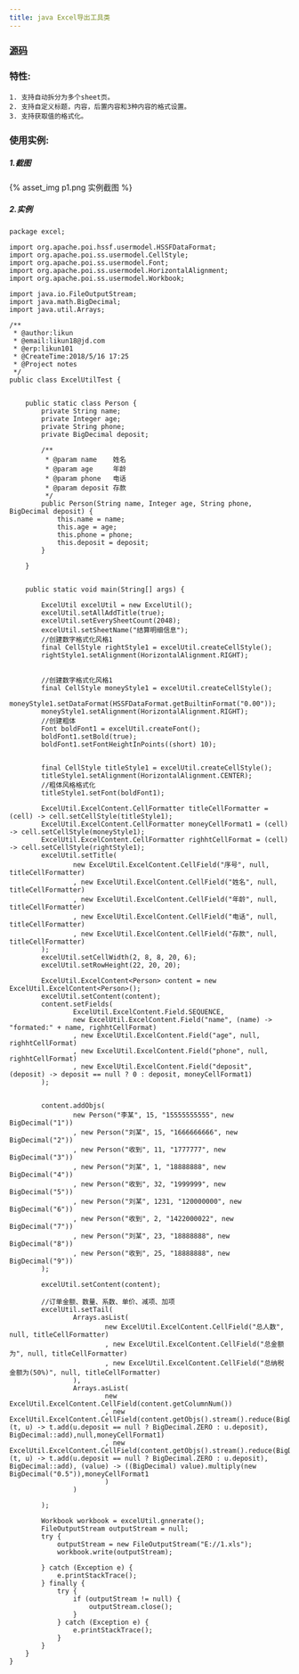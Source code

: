 ```yaml
---
title: java Excel导出工具类
---
```

### [源码](https://github.com/crewor/Notes/blob/master/util/poi/ExcelUtil.java)
### 特性:
    1. 支持自动拆分为多个sheet页。
    2. 支持自定义标题，内容，后置内容和3种内容的格式设置。
    3. 支持获取值的格式化。
        
### 使用实例:
    
##### 1.截图
{% asset_img p1.png 实例截图 %}
##### 2.实例
    package excel;
    ​
    import org.apache.poi.hssf.usermodel.HSSFDataFormat;
    import org.apache.poi.ss.usermodel.CellStyle;
    import org.apache.poi.ss.usermodel.Font;
    import org.apache.poi.ss.usermodel.HorizontalAlignment;
    import org.apache.poi.ss.usermodel.Workbook;
    ​
    import java.io.FileOutputStream;
    import java.math.BigDecimal;
    import java.util.Arrays;
    ​
    /**
     * @author:likun
     * @email:likun18@jd.com
     * @erp:likun101
     * @CreateTime:2018/5/16 17:25
     * @Project notes
     */
    public class ExcelUtilTest {
    ​
    ​
        public static class Person {
            private String name;
            private Integer age;
            private String phone;
            private BigDecimal deposit;
    ​
            /**
             * @param name    姓名
             * @param age     年龄
             * @param phone   电话
             * @param deposit 存款
             */
            public Person(String name, Integer age, String phone, BigDecimal deposit) {
                this.name = name;
                this.age = age;
                this.phone = phone;
                this.deposit = deposit;
            }
    ​
        }
    ​
    ​
        public static void main(String[] args) {
    ​
            ExcelUtil excelUtil = new ExcelUtil();
            excelUtil.setAllAddTitle(true);
            excelUtil.setEverySheetCount(2048);
            excelUtil.setSheetName("结算明细信息");
            //创建数字格式化风格1
            final CellStyle rightStyle1 = excelUtil.createCellStyle();
            rightStyle1.setAlignment(HorizontalAlignment.RIGHT);
    ​
    ​
            //创建数字格式化风格1
            final CellStyle moneyStyle1 = excelUtil.createCellStyle();
            moneyStyle1.setDataFormat(HSSFDataFormat.getBuiltinFormat("0.00"));
            moneyStyle1.setAlignment(HorizontalAlignment.RIGHT);
            //创建粗体
            Font boldFont1 = excelUtil.createFont();
            boldFont1.setBold(true);
            boldFont1.setFontHeightInPoints((short) 10);
    ​
    ​
            final CellStyle titleStyle1 = excelUtil.createCellStyle();
            titleStyle1.setAlignment(HorizontalAlignment.CENTER);
            //粗体风格格式化
            titleStyle1.setFont(boldFont1);
    ​
            ExcelUtil.ExcelContent.CellFormatter titleCellFormatter = (cell) -> cell.setCellStyle(titleStyle1);
            ExcelUtil.ExcelContent.CellFormatter moneyCellFormat1 = (cell) -> cell.setCellStyle(moneyStyle1);
            ExcelUtil.ExcelContent.CellFormatter righhtCellFormat = (cell) -> cell.setCellStyle(rightStyle1);
            excelUtil.setTitle(
                    new ExcelUtil.ExcelContent.CellField("序号", null, titleCellFormatter)
                    , new ExcelUtil.ExcelContent.CellField("姓名", null, titleCellFormatter)
                    , new ExcelUtil.ExcelContent.CellField("年龄", null, titleCellFormatter)
                    , new ExcelUtil.ExcelContent.CellField("电话", null, titleCellFormatter)
                    , new ExcelUtil.ExcelContent.CellField("存款", null, titleCellFormatter)
            );
            excelUtil.setCellWidth(2, 8, 8, 20, 6);
            excelUtil.setRowHeight(22, 20, 20);
    ​
            ExcelUtil.ExcelContent<Person> content = new ExcelUtil.ExcelContent<Person>();
            excelUtil.setContent(content);
            content.setFields(
                    ExcelUtil.ExcelContent.Field.SEQUENCE,
                    new ExcelUtil.ExcelContent.Field("name", (name) -> "formated:" + name, righhtCellFormat)
                    , new ExcelUtil.ExcelContent.Field("age", null, righhtCellFormat)
                    , new ExcelUtil.ExcelContent.Field("phone", null, righhtCellFormat)
                    , new ExcelUtil.ExcelContent.Field("deposit", (deposit) -> deposit == null ? 0 : deposit, moneyCellFormat1)
            );
    ​
    ​
            content.addObjs(
                    new Person("李某", 15, "15555555555", new BigDecimal("1"))
                    , new Person("刘某", 15, "1666666666", new BigDecimal("2"))
                    , new Person("收到", 11, "1777777", new BigDecimal("3"))
                    , new Person("刘某", 1, "18888888", new BigDecimal("4"))
                    , new Person("收到", 32, "1999999", new BigDecimal("5"))
                    , new Person("刘某", 1231, "120000000", new BigDecimal("6"))
                    , new Person("收到", 2, "1422000022", new BigDecimal("7"))
                    , new Person("刘某", 23, "18888888", new BigDecimal("8"))
                    , new Person("收到", 25, "18888888", new BigDecimal("9"))
            );
    ​
            excelUtil.setContent(content);
    ​
            //订单金额、数量、系数、单价、减项、加项
            excelUtil.setTail(
                    Arrays.asList(
                            new ExcelUtil.ExcelContent.CellField("总人数", null, titleCellFormatter)
                            , new ExcelUtil.ExcelContent.CellField("总金额为", null, titleCellFormatter)
                            , new ExcelUtil.ExcelContent.CellField("总纳税金额为(50%)", null, titleCellFormatter)
                    ),
                    Arrays.asList(
                            new ExcelUtil.ExcelContent.CellField(content.getColumnNum())
                            , new ExcelUtil.ExcelContent.CellField(content.getObjs().stream().reduce(BigDecimal.ZERO, (t, u) -> t.add(u.deposit == null ? BigDecimal.ZERO : u.deposit), BigDecimal::add),null,moneyCellFormat1)
                            , new ExcelUtil.ExcelContent.CellField(content.getObjs().stream().reduce(BigDecimal.ZERO, (t, u) -> t.add(u.deposit == null ? BigDecimal.ZERO : u.deposit), BigDecimal::add), (value) -> ((BigDecimal) value).multiply(new BigDecimal("0.5")),moneyCellFormat1
                            )
                    )
    ​
            );
    ​
            Workbook workbook = excelUtil.gnnerate();
            FileOutputStream outputStream = null;
            try {
                outputStream = new FileOutputStream("E://1.xls");
                workbook.write(outputStream);
    ​
            } catch (Exception e) {
                e.printStackTrace();
            } finally {
                try {
                    if (outputStream != null) {
                        outputStream.close();
                    }
                } catch (Exception e) {
                    e.printStackTrace();
                }
            }
        }
    }
        


